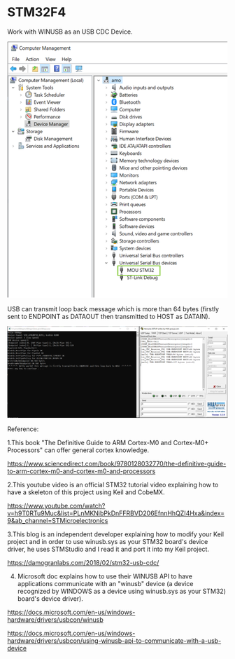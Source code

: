 # STM32F4
Work with WINUSB as an USB CDC Device.

![image](https://github.com/MouChiaHung/STM32F4/blob/master/UniveralSerialDevicesNode.PNG)

USB can transmit loop back message which is more than 64 bytes (firstly sent to ENDPOINT as DATAOUT then transmitted to HOST as DATAIN).

![image](https://github.com/MouChiaHung/STM32F4/blob/master/stm32F4_usb_more_than_64B.PNG)


Reference:

1.This book "The Definitive Guide to ARM Cortex-M0 and Cortex-M0+ Processors" can offer general cortex knowledge.

https://www.sciencedirect.com/book/9780128032770/the-definitive-guide-to-arm-cortex-m0-and-cortex-m0-and-processors

2.This youtube video is an official STM32 tutorial video explaining how to have a skeleton of this project using Keil and CobeMX. 

https://www.youtube.com/watch?v=h9T0RTu9Muc&list=PLnMKNibPkDnFFRBVD206EfnnHhQZI4Hxa&index=9&ab_channel=STMicroelectronics

3.This blog is an independent developer explaining how to modify your Keil project and in order to use winusb.sys as your STM32 board's device driver, he uses STMStudio and I read it and port it into my Keil project.

https://damogranlabs.com/2018/02/stm32-usb-cdc/


4. Microsoft doc explains how to use their WINUSB API to have applications communicate with an "winusb" device (a device recognized by WINDOWS as a device using winusb.sys as your STM32) board's device driver).

https://docs.microsoft.com/en-us/windows-hardware/drivers/usbcon/winusb

https://docs.microsoft.com/en-us/windows-hardware/drivers/usbcon/using-winusb-api-to-communicate-with-a-usb-device
